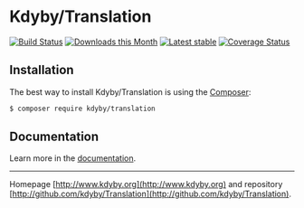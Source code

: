 Kdyby/Translation
======

[![Build Status](https://travis-ci.org/Kdyby/Translation.svg?branch=master)](https://travis-ci.org/Kdyby/Translation)
[![Downloads this Month](https://img.shields.io/packagist/dm/kdyby/translation.svg)](https://packagist.org/packages/kdyby/translation)
[![Latest stable](https://img.shields.io/packagist/v/kdyby/translation.svg)](https://packagist.org/packages/kdyby/translation)
[![Coverage Status](https://coveralls.io/repos/github/Kdyby/Translation/badge.svg?branch=master)](https://coveralls.io/github/Kdyby/Translation?branch=master)

Installation
------------

The best way to install Kdyby/Translation is using the [Composer](http://getcomposer.org/):

```sh
$ composer require kdyby/translation
```

Documentation
------------

Learn more in the [documentation](https://github.com/Kdyby/Translation/blob/master/docs/en/index.md).

-----

Homepage [http://www.kdyby.org](http://www.kdyby.org) and repository [http://github.com/kdyby/Translation](http://github.com/kdyby/Translation).
